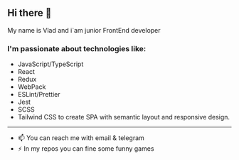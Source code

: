 ## Hi there 👋
My name is Vlad and i`am junior FrontEnd developer

### I'm passionate about technologies like:
- JavaScript/TypeScript
- React
- Redux
- WebPack
- ESLint/Prettier
- Jest
- SCSS
- Tailwind CSS
  to create SPA with semantic layout and responsive design.

***
- 📫 You can reach me with email & telegram
- ⚡ In my repos you can fine some funny games

